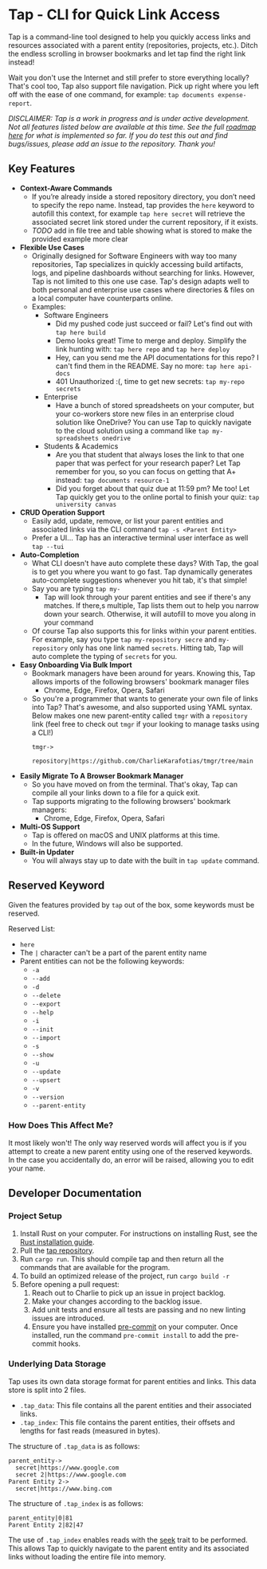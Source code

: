# Tap - CLI for Quick Link Access

Tap is a command-line tool designed to help you quickly access links and resources associated with a parent entity (repositories, projects, etc.). Ditch the endless scrolling in browser bookmarks and let tap find the right link instead! 

Wait you don't use the Internet and still prefer to store everything locally? That's cool too, Tap also support file navigation. Pick up right where you left off with the ease of one command, for example: `tap documents expense-report`.

_DISCLAIMER: Tap is a work in progress and is under active development. Not all features listed below are available at this time. See the full [roadmap here](./ROADMAP.md) for what is implemented so far. If you do test this out and find bugs/issues, please add an issue to the repository. Thank you!_

## Key Features

- **Context-Aware Commands**
  - If you’re already inside a stored repository directory, you don’t need to specify the repo name. Instead, tap provides the `here` keyword to autofill this context, for example `tap here secret` will retrieve the associated secret link stored under the current repository, if it exists.
  - *TODO* add in file tree and table showing what is stored to make the provided example more clear
- **Flexible Use Cases**
  - Originally designed for Software Engineers with way too many repositories, Tap specializes in quickly accessing build artifacts, logs, and pipeline dashboards without searching for links. However, Tap is not limited to this one use case. Tap's design adapts well to both personal and enterprise use cases where directories & files on a local computer have counterparts online.
  - Examples:
    - Software Engineers
      - Did my pushed code just succeed or fail? Let's find out with `tap here build`
      - Demo looks great! Time to merge and deploy. Simplify the link hunting with: `tap here repo` and `tap here deploy`
      - Hey, can you send me the API documentations for this repo? I can't find them in the README. Say no more: `tap here api-docs`
      - 401 Unauthorized :(, time to get new secrets: `tap my-repo secrets`
    - Enterprise
      - Have a bunch of stored spreadsheets on your computer, but your co-workers store new files in an enterprise cloud solution like OneDrive? You can use Tap to quickly navigate to the cloud solution using a command like `tap my-spreadsheets onedrive`
    - Students & Academics
      - Are you that student that always loses the link to that one paper that was perfect for your research paper? Let Tap remember for you, so you can focus on getting that A+ instead: `tap documents resource-1`
      - Did you forget about that quiz due at 11:59 pm? Me too! Let Tap quickly get you to the online portal to finish your quiz: `tap university canvas`
- **CRUD Operation Support**
  - Easily add, update, remove, or list your parent entities and associated links via the CLI command `tap -s <Parent Entity>`
  - Prefer a UI... Tap has an interactive terminal user interface as well `tap --tui` 
- **Auto-Completion**
  - What CLI doesn't have auto complete these days? With Tap, the goal is to get you where you want to go fast. Tap dynamically generates auto-complete suggestions whenever you hit tab, it's that simple!
  - Say you are typing `tap my-`
    - Tap will look through your parent entities and see if there's any matches. If there,s multiple, Tap lists them out to help you narrow down your search. Otherwise, it will autofill to move you along in your command
  - Of course Tap also supports this for links within your parent entities. For example, say you type `tap my-repository secre` and `my-repository` only has one link named `secrets`. Hitting tab, Tap will auto complete the typing of `secrets` for you.
- **Easy Onboarding Via Bulk Import**
  - Bookmark managers have been around for years. Knowing this, Tap allows imports of the following browsers' bookmark manager files
    - Chrome, Edge, Firefox, Opera, Safari
  - So you're a programmer that wants to generate your own file of links into Tap? That's awesome, and also supported using YAML syntax. Below makes one new parent-entity called `tmgr` with a `repository` link (feel free to check out `tmgr` if your looking to manage tasks using a CLI!)
    ```
    tmgr->
        repository|https://github.com/CharlieKarafotias/tmgr/tree/main
    ``` 
- **Easily Migrate To A Browser Bookmark Manager**
  - So you have moved on from the terminal. That's okay, Tap can compile all your links down to a file for a quick exit.
  - Tap supports migrating to the following browsers' bookmark managers:
    - Chrome, Edge, Firefox, Opera, Safari 
- **Multi-OS Support**
  - Tap is offered on macOS and UNIX platforms at this time.
  - In the future, Windows will also be supported. 
- **Built-in Updater**
  - You will always stay up to date with the built in `tap update` command.
 
## Reserved Keyword

Given the features provided by `tap` out of the box, some keywords must be reserved. 

Reserved List:
- `here`
- The `|` character can't be a part of the parent entity name
- Parent entities can not be the following keywords:
  - `-a`
  - `--add`
  - `-d`
  - `--delete`
  - `--export`
  - `--help`
  - `-i`
  - `--init`
  - `--import`
  - `-s`
  - `--show`
  - `-u`
  - `--update`
  - `--upsert`
  - `-v`
  - `--version`
  - `--parent-entity`

### How Does This Affect Me?

It most likely won't! The only way reserved words will affect you is if you attempt to create a new parent entity using one of the reserved keywords. In the case you accidentally do, an error will be raised, allowing you to edit your name.

## Developer Documentation

### Project Setup

1. Install Rust on your computer. For instructions on installing Rust, see the [Rust installation guide](https://www.rust-lang.org/tools/install).
2. Pull the [tap repository](https://github.com/CharlieKarafotias/tap).
3. Run `cargo run`. This should compile tap and then return all the commands that are available for the program.
4. To build an optimized release of the project, run `cargo build -r`
5. Before opening a pull request: 
   1. Reach out to Charlie to pick up an issue in project backlog.
   2. Make your changes according to the backlog issue.
   3. Add unit tests and ensure all tests are passing and no new linting issues are introduced. 
   4. Ensure you have installed [pre-commit](https://pre-commit.com/#install) on your computer. Once installed, run the command `pre-commit install` to add the pre-commit hooks. 

### Underlying Data Storage

Tap uses its own data storage format for parent entities and links. This data store is split into 2 files.
- `.tap_data`: This file contains all the parent entities and their associated links.
- `.tap_index`: This file contains the parent entities, their offsets and lengths for fast reads (measured in bytes).

The structure of `.tap_data` is as follows:

```
parent_entity->
  secret|https://www.google.com
  secret 2|https://www.google.com
Parent Entity 2->
  secret|https://www.bing.com
```

The structure of `.tap_index` is as follows:

```
parent_entity|0|81
Parent Entity 2|82|47
```

The use of `.tap_index` enables reads with the 
[seek](https://doc.rust-lang.org/std/io/trait.Seek.html#tymethod.seek) trait to be performed. 
This allows Tap to quickly navigate to the parent entity and its associated links without loading the entire file into
memory. 
